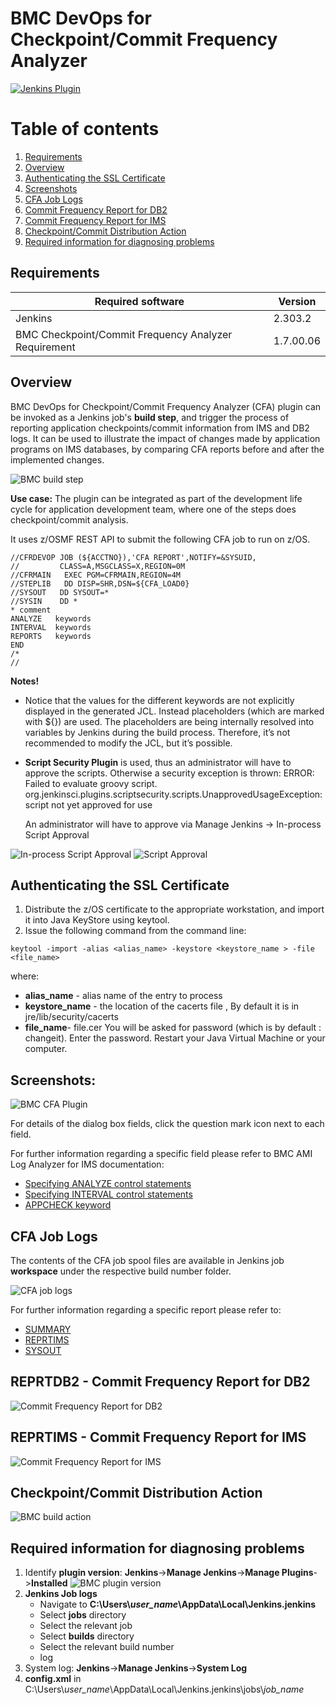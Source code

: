 # BMC DevOps for Checkpoint/Commit Frequency Analyzer   
[![Jenkins Plugin](https://img.shields.io/jenkins/plugin/v/bmc-cfa.svg)](https://plugins.jenkins.io/bmc-cfa) 
# Table of contents
1. [Requirements](#req)
2. [Overview](#overview)
3. [Authenticating the SSL Certificate](#cert)  
4. [Screenshots](#screenshots)
5. [CFA Job Logs](#joblogs)
6. [Commit Frequency Report for DB2](#db2rpt)
7. [Commit Frequency Report for IMS](#imsrpt)
8. [Checkpoint/Commit Distribution Action](#imsrpt) 
9. [Required information for diagnosing problems](#diag)

## Requirements <a name="req"></a>
| Required software                                    | Version   |
|------------------------------------------------------|-----------|
| Jenkins                                              | 2.303.2   |
| BMC Checkpoint/Commit Frequency Analyzer Requirement | 1.7.00.06 |


## Overview <a name="overview"></a>
BMC DevOps for Checkpoint/Commit Frequency Analyzer (CFA) plugin can be invoked as a Jenkins job's **build step**, and trigger the process of reporting application checkpoints/commit information from IMS and DB2 logs. It can be used to illustrate the impact of changes made by application programs on IMS databases, by comparing CFA reports before and after the implemented changes.

![BMC build step](https://github.com/jenkinsci/bmc-cfa-plugin/blob/main/src/main/webapp/images/bmc_build_step.jpg)

**Use case:** 
The plugin can be integrated as part of the development life cycle for application development team, where one of the steps does checkpoint/commit analysis.


It uses z/OSMF REST API to submit the following CFA job to run on z/OS.
```
//CFRDEVOP JOB (${ACCTNO}),'CFA REPORT',NOTIFY=&SYSUID,
//         CLASS=A,MSGCLASS=X,REGION=0M
//CFRMAIN   EXEC PGM=CFRMAIN,REGION=4M                       
//STEPLIB   DD DISP=SHR,DSN=${CFA_LOAD0} 
//SYSOUT   DD SYSOUT=*                
//SYSIN    DD *                       
* comment
ANALYZE   keywords
INTERVAL  keywords
REPORTS   keywords
END
/*
//
```

**Notes!**

- Notice that the values for the different keywords are not explicitly displayed in the generated JCL.
Instead placeholders (which are marked with ${}) are used.
The placeholders are being internally resolved into variables by Jenkins during the build process.
Therefore, it’s not recommended to modify the JCL, but it’s possible.

- **Script Security Plugin** is used, thus an administrator will have to approve the scripts.
Otherwise a security exception is thrown:
ERROR: Failed to evaluate groovy script.
org.jenkinsci.plugins.scriptsecurity.scripts.UnapprovedUsageException: script not yet approved for use

  An administrator will have to approve via Manage Jenkins -> In-process Script Approval

![ In-process Script Approval](https://github.com/jenkinsci/bmc-cfa-plugin/blob/main/src/main/webapp/images/In_process_script_approv.JPG)
![ Script Approval](https://github.com/jenkinsci/bmc-cfa-plugin/blob/main/src/main/webapp/images/ScriptApproval.JPG)


## Authenticating the SSL Certificate <a name="cert"></a>
1. Distribute the z/OS certificate to the appropriate workstation, and import it into Java KeyStore using keytool.
2. Issue the following command from the command line:
```
keytool -import -alias <alias_name> -keystore <keystore_name > -file <file_name>
```
where:
- **alias_name** - alias name of the entry to process
- **keystore_name** - the location of the cacerts file , By default it is in jre/lib/security/cacerts
- **file_name**- file.cer
You will be asked for password (which is by default : changeit). Enter the password.
Restart your Java Virtual Machine or your computer.

## Screenshots: <a name="screenshots"></a>
![BMC CFA Plugin](https://github.com/jenkinsci/bmc-cfa-plugin/blob/main/src/main/webapp/images/cfa_plugin.JPG)

For details of the dialog box fields, click the question mark icon next to each field.

For further information regarding a specific field please refer to BMC AMI Log Analyzer for IMS documentation:
- [Specifying ANALYZE control statements](https://docs.bmc.com/docs/loganalyzer17/specifying-analyze-control-statements-958587173.html)
- [Specifying INTERVAL control statements](https://docs.bmc.com/docs/loganalyzer17/specifying-interval-control-statements-958587198.html)
- [APPCHECK keyword](https://docs.bmc.com/docs/loganalyzer17/appcheck-keyword-958587247.html)

## CFA Job Logs <a name="joblogs"></a>
The contents of the CFA job spool files are available in Jenkins job **workspace** under the respective build number folder.

![CFA job logs](https://github.com/jenkinsci/bmc-cfa-plugin/blob/main/src/main/webapp/images/workspace.jpg)

For further information regarding a specific report please refer to:
- [SUMMARY](https://docs.bmc.com/docs/loganalyzer17/using-the-analysis-summary-report-958587322.html)
- [REPRTIMS](https://docs.bmc.com/docs/loganalyzer17/using-the-application-checkpoint-report-958587359.html)
- [SYSOUT](https://docs.bmc.com/docs/loganalyzer17/sysout-dd-statement-958587165.html)

## REPRTDB2 - Commit Frequency Report for DB2 <a name="db2rpt"></a>
 ![Commit Frequency Report for DB2](https://github.com/jenkinsci/bmc-cfa-plugin/blob/main/src/main/webapp/images/reprtdb2.JPG)

## REPRTIMS - Commit Frequency Report for IMS <a name="imsrpt"></a> 
![Commit Frequency Report for IMS](https://github.com/jenkinsci/bmc-cfa-plugin/blob/main/src/main/webapp/images/reprtims.JPG)

## Checkpoint/Commit Distribution Action <a name="comAction"></a> 
![BMC build action](https://github.com/jenkinsci/bmc-cfa-plugin/blob/main/src/main/webapp/images/build_action.jpg)
## Required information for diagnosing problems <a name="diag"></a> 
1.	Identify **plugin version**:
**Jenkins**->**Manage Jenkins**->**Manage Plugins**->**Installed**
![BMC plugin version](https://github.com/jenkinsci/bmc-cfa-plugin/blob/main/src/main/webapp/images/plugin_version.JPG)
2.	**Jenkins Job logs**  
	* Navigate to  **C:\Users\\*user_name*\\AppData\Local\Jenkins\.jenkins**
	* Select **jobs** directory
	* Select the relevant job
    * Select **builds** directory
 	* Select the relevant build number
	* log
3. System log: **Jenkins**->**Manage Jenkins**->**System Log**
4. **config.xml** in C:\Users\\*user_name*\\AppData\Local\Jenkins\.jenkins\jobs\\*job_name*

